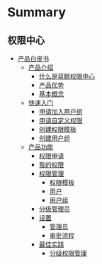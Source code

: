 # Summary

## 权限中心
* [产品白皮书]()
    * [产品介绍]()
        * [什么是蓝鲸权限中心](产品白皮书/产品介绍/WhatisIAM.md)
        * [产品优势](产品白皮书/产品介绍/Feature.md)
        * [基本概念](产品白皮书/产品介绍/BasicConcept.md)
    * [快速入门]()
        * [申请加入用户组](产品白皮书/快速入门/ApplyToGroups.md)
        * [申请自定义权限](产品白皮书/快速入门/ApplyToCustomPermissions.md)
        * [创建权限模板](产品白皮书/快速入门/CreatePremissionTemplates.md)
        * [创建用户组](产品白皮书/快速入门/CreateGroups.md)
    * [产品功能]()
        * [权限申请](产品白皮书/产品功能/PermissionsApply.md)
        * [我的权限](产品白皮书/产品功能/MyPermissions.md)
        * [权限管理]()
            * [权限模板](产品白皮书/产品功能/PermissionTemplates.md)
            * [用户](产品白皮书/产品功能/Users.md) 
            * [用户组](产品白皮书/产品功能/Groups.md)
        * [分级管理员](产品白皮书/产品功能/GradingManager.md)
        * [设置]()
            * [管理员](产品白皮书/产品功能/Manager.md)
            * [审批流程](产品白皮书/产品功能/Approval.md)
        * [最佳实践]()
             * [分级权限管理](最佳实践/GradingManager.md)

